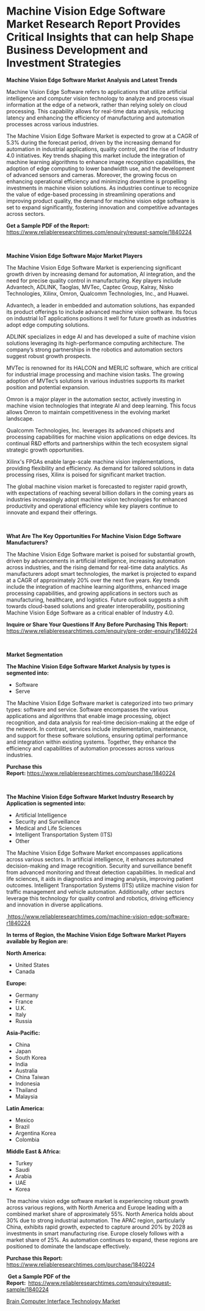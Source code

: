 <p><h1>Machine Vision Edge Software Market Research Report Provides Critical Insights that can help Shape Business Development and Investment Strategies</h1></p><p><strong>Machine Vision Edge Software Market Analysis and Latest Trends</strong></p>
<p><p>Machine Vision Edge Software refers to applications that utilize artificial intelligence and computer vision technology to analyze and process visual information at the edge of a network, rather than relying solely on cloud processing. This capability allows for real-time data analysis, reducing latency and enhancing the efficiency of manufacturing and automation processes across various industries. </p><p>The Machine Vision Edge Software Market is expected to grow at a CAGR of 5.3% during the forecast period, driven by the increasing demand for automation in industrial applications, quality control, and the rise of Industry 4.0 initiatives. Key trends shaping this market include the integration of machine learning algorithms to enhance image recognition capabilities, the adoption of edge computing to lower bandwidth use, and the development of advanced sensors and cameras. Moreover, the growing focus on enhancing operational efficiency and minimizing downtime is propelling investments in machine vision solutions. As industries continue to recognize the value of edge-based processing in streamlining operations and improving product quality, the demand for machine vision edge software is set to expand significantly, fostering innovation and competitive advantages across sectors.</p></p>
<p><strong>Get a Sample PDF of the Report:&nbsp;</strong> <a href="https://www.reliableresearchtimes.com/enquiry/request-sample/1840224?utm_campaign=3227&utm_medium=2&utm_source=Github&utm_content=ia&utm_term=11032025&utm_id=machine-vision-edge-software">https://www.reliableresearchtimes.com/enquiry/request-sample/1840224</a></p>
<p>&nbsp;</p>
<p><strong>Machine Vision Edge Software Major Market Players</strong></p>
<p><p>The Machine Vision Edge Software Market is experiencing significant growth driven by increasing demand for automation, AI integration, and the need for precise quality control in manufacturing. Key players include Advantech, ADLINK, Taoglas, MVTec, Captec Group, Kalray, Nisko Technologies, Xilinx, Omron, Qualcomm Technologies, Inc., and Huawei. </p><p>Advantech, a leader in embedded and automation solutions, has expanded its product offerings to include advanced machine vision software. Its focus on industrial IoT applications positions it well for future growth as industries adopt edge computing solutions.</p><p>ADLINK specializes in edge AI and has developed a suite of machine vision solutions leveraging its high-performance computing architecture. The company’s strong partnerships in the robotics and automation sectors suggest robust growth prospects.</p><p>MVTec is renowned for its HALCON and MERLIC software, which are critical for industrial image processing and machine vision tasks. The growing adoption of MVTec’s solutions in various industries supports its market position and potential expansion.</p><p>Omron is a major player in the automation sector, actively investing in machine vision technologies that integrate AI and deep learning. This focus allows Omron to maintain competitiveness in the evolving market landscape.</p><p>Qualcomm Technologies, Inc. leverages its advanced chipsets and processing capabilities for machine vision applications on edge devices. Its continual R&D efforts and partnerships within the tech ecosystem signal strategic growth opportunities.</p><p>Xilinx's FPGAs enable large-scale machine vision implementations, providing flexibility and efficiency. As demand for tailored solutions in data processing rises, Xilinx is poised for significant market traction.</p><p>The global machine vision market is forecasted to register rapid growth, with expectations of reaching several billion dollars in the coming years as industries increasingly adopt machine vision technologies for enhanced productivity and operational efficiency while key players continue to innovate and expand their offerings.</p></p>
<p>&nbsp;</p>
<p><strong>What Are The Key Opportunities For Machine Vision Edge Software Manufacturers?</strong></p>
<p><p>The Machine Vision Edge Software market is poised for substantial growth, driven by advancements in artificial intelligence, increasing automation across industries, and the rising demand for real-time data analytics. As manufacturers adopt smart technologies, the market is projected to expand at a CAGR of approximately 20% over the next five years. Key trends include the integration of machine learning algorithms, enhanced image processing capabilities, and growing applications in sectors such as manufacturing, healthcare, and logistics. Future outlook suggests a shift towards cloud-based solutions and greater interoperability, positioning Machine Vision Edge Software as a critical enabler of Industry 4.0.</p></p>
<p><strong>Inquire or Share Your Questions If Any Before Purchasing This Report:</strong> <a href="https://www.reliableresearchtimes.com/enquiry/pre-order-enquiry/1840224?utm_campaign=3227&utm_medium=2&utm_source=Github&utm_content=ia&utm_term=11032025&utm_id=machine-vision-edge-software">https://www.reliableresearchtimes.com/enquiry/pre-order-enquiry/1840224</a></p>
<p>&nbsp;</p>
<p><strong>Market Segmentation</strong></p>
<p><strong>The Machine Vision Edge Software Market Analysis by types is segmented into:</strong></p>
<p><ul><li>Software</li><li>Serve</li></ul></p>
<p><p>The Machine Vision Edge Software market is categorized into two primary types: software and service. Software encompasses the various applications and algorithms that enable image processing, object recognition, and data analysis for real-time decision-making at the edge of the network. In contrast, services include implementation, maintenance, and support for these software solutions, ensuring optimal performance and integration within existing systems. Together, they enhance the efficiency and capabilities of automation processes across various industries.</p></p>
<p><strong>Purchase this Report:&nbsp;</strong><a href="https://www.reliableresearchtimes.com/purchase/1840224?utm_campaign=3227&utm_medium=2&utm_source=Github&utm_content=ia&utm_term=11032025&utm_id=machine-vision-edge-software">https://www.reliableresearchtimes.com/purchase/1840224</a></p>
<p>&nbsp;</p>
<p><strong>The Machine Vision Edge Software Market Industry Research by Application is segmented into:</strong></p>
<p><ul><li>Artificial Intelligence</li><li>Security and Surveillance</li><li>Medical and Life Sciences</li><li>Intelligent Transportation System (ITS)</li><li>Other</li></ul></p>
<p><p>The Machine Vision Edge Software Market encompasses applications across various sectors. In artificial intelligence, it enhances automated decision-making and image recognition. Security and surveillance benefit from advanced monitoring and threat detection capabilities. In medical and life sciences, it aids in diagnostics and imaging analysis, improving patient outcomes. Intelligent Transportation Systems (ITS) utilize machine vision for traffic management and vehicle automation. Additionally, other sectors leverage this technology for quality control and robotics, driving efficiency and innovation in diverse applications.</p></p>
<p><a href="https://www.reliableresearchtimes.com/machine-vision-edge-software-r1840224?utm_campaign=3227&utm_medium=2&utm_source=Github&utm_content=ia&utm_term=11032025&utm_id=machine-vision-edge-software">&nbsp;https://www.reliableresearchtimes.com/machine-vision-edge-software-r1840224</a></p>
<p><strong>In terms of Region, the Machine Vision Edge Software Market Players available by Region are:</strong></p>
<p>
    <p> <strong> North America: </strong>
        <ul>
            <li>United States</li>
            <li>Canada</li>
        </ul>
        </p> 
    <p> <strong> Europe: </strong>
        <ul>
            <li>Germany</li>
            <li>France</li>
            <li>U.K.</li>
            <li>Italy</li>
            <li>Russia</li>
        </ul>
        </p> 
    <p> <strong> Asia-Pacific: </strong>
        <ul>
            <li>China</li>
            <li>Japan</li>
            <li>South Korea</li>
            <li>India</li>
            <li>Australia</li>
            <li>China Taiwan</li>
            <li>Indonesia</li>
            <li>Thailand</li>
            <li>Malaysia</li>
        </ul>
        </p> 
    <p> <strong> Latin America: </strong>
        <ul>
            <li>Mexico</li>
            <li>Brazil</li>
            <li>Argentina Korea</li>
            <li>Colombia</li>
        </ul>
        </p> 
    <p> <strong> Middle East & Africa: </strong>
        <ul>
            <li>Turkey</li>
            <li>Saudi</li>
            <li>Arabia</li>
            <li>UAE</li>
            <li>Korea</li>
        </ul>
    </p>
    </p>
<p><p>The machine vision edge software market is experiencing robust growth across various regions, with North America and Europe leading with a combined market share of approximately 55%. North America holds about 30% due to strong industrial automation. The APAC region, particularly China, exhibits rapid growth, expected to capture around 20% by 2028 as investments in smart manufacturing rise. Europe closely follows with a market share of 25%. As automation continues to expand, these regions are positioned to dominate the landscape effectively.</p></p>
<p><strong>Purchase this Report: </strong><a href="https://www.reliableresearchtimes.com/purchase/1840224?utm_campaign=3227&utm_medium=2&utm_source=Github&utm_content=ia&utm_term=11032025&utm_id=machine-vision-edge-software">https://www.reliableresearchtimes.com/purchase/1840224</a></p>
<p>&nbsp;<strong>Get a Sample PDF of the Report:&nbsp;&nbsp;</strong><a href="https://www.reliableresearchtimes.com/enquiry/request-sample/1840224?utm_campaign=3227&utm_medium=2&utm_source=Github&utm_content=ia&utm_term=11032025&utm_id=machine-vision-edge-software">https://www.reliableresearchtimes.com/enquiry/request-sample/1840224</a></p>
<p><strong></strong></p>
<p><p><a href="https://github.com/ebalabenoot/Market-Research-Report-List-1/blob/main/brain-computer-interface-technology-market.md?utm_campaign=3227&utm_medium=2&utm_source=Github&utm_content=ia&utm_term=11032025&utm_id=machine-vision-edge-software">Brain Computer Interface Technology Market</a></p></p>